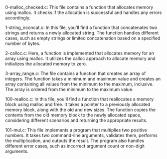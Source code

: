 0-malloc_checked.c:
This file contains a function that allocates memory using malloc. It checks if the allocation is successful and handles any errors accordingly.

1-string_nconcat.c:
In this file, you'll find a function that concatenates two strings and returns a newly allocated string. The function handles different cases, such as empty strings or limited concatenation based on a specified number of bytes.

2-calloc.c:
Here, a function is implemented that allocates memory for an array using malloc. It utilizes the calloc approach to allocate memory and initializes the allocated memory to zero.

3-array_range.c:
The file contains a function that creates an array of integers. The function takes a minimum and maximum value and creates an array containing all values from the minimum to the maximum, inclusive. The array is ordered from the minimum to the maximum value.

100-realloc.c:
In this file, you'll find a function that reallocates a memory block using malloc and free. It takes a pointer to a previously allocated memory block, along with the old and new sizes. The function copies the contents from the old memory block to the newly allocated space, considering different scenarios and returning the appropriate results.

101-mul.c:
This file implements a program that multiplies two positive numbers. It takes two command-line arguments, validates them, performs the multiplication, and outputs the result. The program also handles different error cases, such as incorrect argument count or non-digit arguments.


